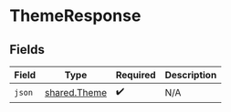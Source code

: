 # ThemeResponse


## Fields

| Field                                        | Type                                         | Required                                     | Description                                  |
| -------------------------------------------- | -------------------------------------------- | -------------------------------------------- | -------------------------------------------- |
| `json`                                       | [shared.Theme](../../models/shared/theme.md) | :heavy_check_mark:                           | N/A                                          |